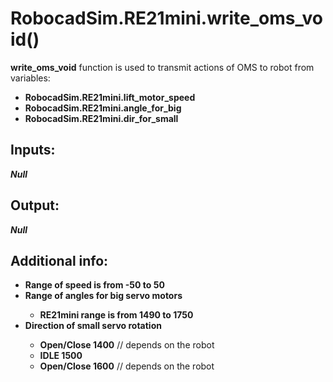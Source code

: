 <h1> RobocadSim.RE21mini.write_oms_void()  </h1>
  
<strong>write_oms_void</strong> function is used to transmit actions of OMS to robot from variables:  
<ul>
  <li><strong>RobocadSim.RE21mini.lift_motor_speed</strong></li> 
  <li><strong>RobocadSim.RE21mini.angle_for_big</strong></li>
  <li><strong>RobocadSim.RE21mini.dir_for_small</strong></li>
</ul>
  
<h2><strong> Inputs: </strong></h2> 
<strong><em>Null</em></strong> 
  
<h2><strong> Output: </strong></h2>
<strong><em>Null</em></strong> 

<h2><strong> Additional info: </strong></h2>
<ul>
<li><strong>Range of speed is from -50 to 50</strong></li>
<li><strong>Range of angles for big servo motors</strong></li>
<ul>
  <li><strong>RE21mini range is from 1490 to 1750</strong></li>
</ul>
<li><strong>Direction of small servo rotation</strong></li>
<ul>
  <li><strong>Open/Close 1400</strong> // depends on the robot</li>
  <li><strong>IDLE 1500</strong></li>
  <li><strong>Open/Close 1600</strong> // depends on the robot</li>
</ul>
</ul>
